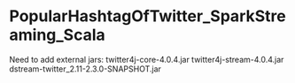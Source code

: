# PopularHashtagOfTwitter_SparkStreaming_Scala

Need to add external jars:
twitter4j-core-4.0.4.jar
twitter4j-stream-4.0.4.jar
dstream-twitter_2.11-2.3.0-SNAPSHOT.jar
